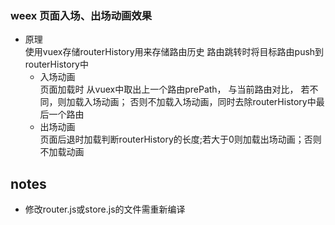 ### weex 页面入场、出场动画效果

- 原理    
使用vuex存储routerHistory用来存储路由历史 路由跳转时将目标路由push到routerHistory中     
    - 入场动画      
    页面加载时 从vuex中取出上一个路由prePath， 与当前路由对比， 若不同，则加载入场动画； 否则不加载入场动画，同时去除routerHistory中最后一个路由
    - 出场动画      
    页面后退时加载判断routerHistory的长度;若大于0则加载出场动画；否则不加载动画


## notes
- 修改router.js或store.js的文件需重新编译
